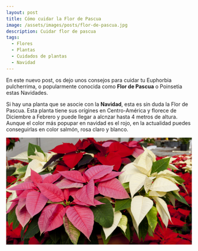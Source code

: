 ```yaml
---
layout: post
title: Cómo cuidar la Flor de Pascua
image: /assets/images/posts/flor-de-pascua.jpg
description: Cuidar flor de pascua
tags:
  - Flores
  - Plantas
  - Cuidados de plantas
  - Navidad
---
```


En este nuevo post, os dejo unos consejos para cuidar tu Euphorbia pulcherrima, o popularmente conocida como **Flor de Pascua** o Poinsetia estas Navidades.

Si hay una planta que se asocie con la **Navidad**, esta es sin duda la Flor de Pascua. Esta planta tiene sus orígines en Centro-América y florece de Diciembre a Febrero y puede llegar a alcnzar hasta 4 metros de altura.
Aunque el color más popupar en navidad es el rojo, en la actualidad puedes conseguirlas en color salmón, rosa claro y blanco.

![Cuidar flor de pascua](/assets/images/posts/flor-de-pascua-colores.jpg)
